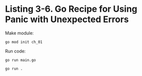 # Listing 3-6. Go Recipe for Using Panic with Unexpected Errors
Make module:

```
go mod init ch_01 
```

Run code:

```
go run main.go
```

```
go run .
```